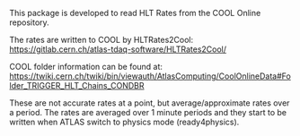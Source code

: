 
This package is developed to read HLT Rates from the COOL Online repository.

The rates are written to COOL by HLTRates2Cool: https://gitlab.cern.ch/atlas-tdaq-software/HLTRates2Cool/

COOL folder information can be found at:
https://twiki.cern.ch/twiki/bin/viewauth/AtlasComputing/CoolOnlineData#Folder_TRIGGER_HLT_Chains_CONDBR

These are not accurate rates at a point, but average/approximate rates over a period.
The rates are averaged over 1 minute periods and they start to be written when ATLAS switch to physics mode (ready4physics).
